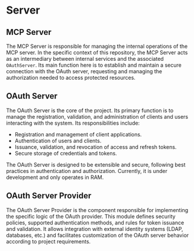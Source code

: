 # Server

## MCP Server

The MCP Server is responsible for managing the internal operations of the MCP server. In the specific context of this repository, the MCP Server acts as an intermediary between internal services and the associated `OAuthServer`. Its main function here is to establish and maintain a secure connection with the OAuth server, requesting and managing the authorization needed to access protected resources.

## OAuth Server

The OAuth Server is the core of the project. Its primary function is to manage the registration, validation, and administration of clients and users interacting with the system. Its responsibilities include:

- Registration and management of client applications.
- Authentication of users and clients.
- Issuance, validation, and revocation of access and refresh tokens.
- Secure storage of credentials and tokens.

The OAuth Server is designed to be extensible and secure, following best practices in authentication and authorization. Currently, it is under development and only operates in RAM.

## OAuth Server Provider

The OAuth Server Provider is the component responsible for implementing the specific logic of the OAuth provider. This module defines security policies, supported authentication methods, and rules for token issuance and validation. It allows integration with external identity systems (LDAP, databases, etc.) and facilitates customization of the OAuth server behavior according to project requirements.
